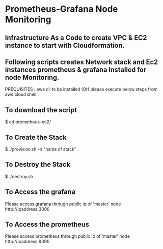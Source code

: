 # Prometheus-Grafana Node Monitoring

## Infrastructure As a Code to create VPC & EC2 instance to start with Cloudformation.
## Following scripts creates Network stack and Ec2 instances prometheus & grafana Installed for node Monitoring.

PREQUISITES : aws cli to be installed (Or) please execute below steps from aws cloud shell .

## To download the script

$ cd prometheus-ec2/

## To Create the Stack
$ ./provision.sh -n "name of stack"

## To Destroy the Stack
$ ./destroy.sh

## To Access the grafana
Please access grafana through public ip of 'master' node http://ipaddress:3000

## To Access the prometheus
Please access prometheus through public ip of 'master' node http://ipaddress:9090
